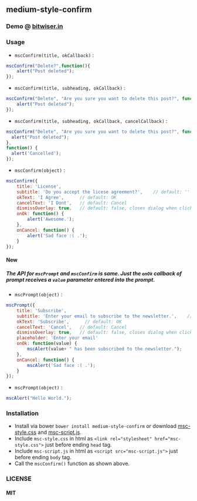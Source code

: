 ## medium-style-confirm

### Demo @ [bitwiser.in](http://bitwiser.in/medium-style-confirm/)

### Usage

* `mscConfirm(title, okCallback)` :
```js
mscConfirm("Delete?",function(){
    alert("Post deleted");
});
```

* `mscConfirm(title, subheading, okCallback)` :
```js
mscConfirm("Delete", "Are you sure you want to delete this post?", function(){
    alert("Post deleted");
});
```

* `mscConfirm(title, subheading, okCallback, cancelCallback)` :
```js
mscConfirm("Delete", "Are you sure you want to delete this post?", function(){
  alert("Post deleted");
},
function() {
  alert('Cancelled');
});
```

* `mscConfirm(object)` :
```js
mscConfirm({
    title: 'License',
    subtitle: 'Do you accept the licese agreement?',    // default: ''
    okText: 'I Agree',      // default: OK
    cancelText: 'I Dont',   // default: Cancel
    dismissOverlay: true,   // default: false, closes dialog when clicked on overlay.
    onOk: function() {
        alert('Awesome.');
    },
    onCancel: function() {
        alert('Sad face :( .');
    }
});
```

#### New
##### The API for `mscPrompt` and `mscConfirm` is same. Just the `onOk` callback of prompt receives a `value` parameter entered into the prompt.
* `mscPrompt(object)` :
```js
mscPrompt({
    title: 'Subscribe',
    subtitle: 'Enter your email to subscribe to the newsletter.',    // default: ''
    okText: 'Subscribe',      // default: OK
    cancelText: 'Cancel',   // default: Cancel
    dismissOverlay: true,   // default: false, closes dialog when clicked on overlay.
    placeholder: 'Enter your email'
    onOk: function(value) {
        mscAlert(value+ " has been subscribed to the newsletter.");
    },
    onCancel: function() {
        mscAlert('Sad face :( .');
    }
});
```

* `mscPrompt(object)` :
```js
mscAlert("Hello World.");
```

### Installation
* Install via bower `bower install medium-style-confirm` or download [msc-style.css](http://bitwiser.in/medium-style-confirm/css/msc-style.css) and [msc-script.js](http://bitwiser.in/medium-style-confirm/js/msc-script.js).
* Include `msc-style.css` in html as `<link rel="stylesheet" href="msc-style.css">` just before ending `head` tag.
* Include `msc-script.js` in html as `<script src="msc-script.js">` just before ending `body` tag.
* Call the `mscConfirm()` function as shown above.

### LICENSE
#### MIT
